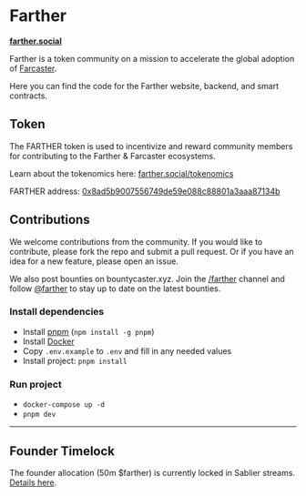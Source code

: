 # Farther

**[farther.social](https://farther.social)**

Farther is a token community on a mission to accelerate the global adoption of [Farcaster](https://farcaster.xyz/).

Here you can find the code for the Farther website, backend, and smart contracts.

## Token

The FARTHER token is used to incentivize and reward community members for contributing to the Farther & Farcaster ecosystems.

Learn about the tokenomics here: [farther.social/tokenomics](https://farther.social/tokenomics)

FARTHER address: [0x8ad5b9007556749de59e088c88801a3aaa87134b](https://basescan.org/token/0x8ad5b9007556749de59e088c88801a3aaa87134b)

## Contributions

We welcome contributions from the community. If you would like to contribute, please fork the repo and submit a pull request. Or if you have an idea for a new feature, please open an issue.

We also post bounties on bountycaster.xyz. Join the [/farther](https://warpcast.com/~/channel/farther) channel and follow [@farther](https://warpcast.com/farther) to stay up to date on the latest bounties.

### Install dependencies

- Install [pnpm](https://pnpm.io/installation) (`npm install -g pnpm`)
- Install [Docker](https://www.docker.com/)
- Copy `.env.example` to `.env` and fill in any needed values
- Install project: `pnpm install`

### Run project

- `docker-compose up -d`
- `pnpm dev`

-----
## Founder Timelock

The founder allocation (50m $farther) is currently locked in Sablier streams. [Details here](founder-timelock.md).